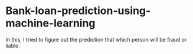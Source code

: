 # Bank-loan-prediction-using-machine-learning
In this, I tried to figure out the prediction that which person will be fraud or liable.

